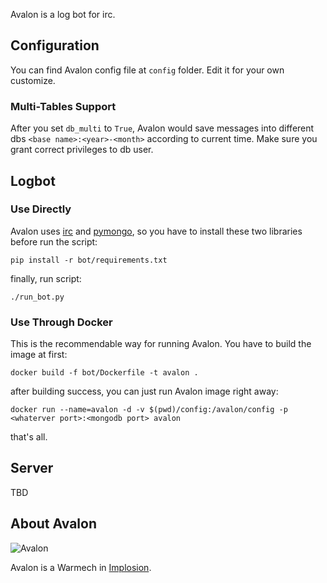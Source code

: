 Avalon is a log bot for irc.

## Configuration
You can find Avalon config file at `config` folder. Edit it for your own customize.

### Multi-Tables Support
After you set `db_multi` to `True`, Avalon would save messages into different dbs `<base name>:<year>-<month>` according to current time. Make sure you grant correct privileges to db user.

## Logbot

### Use Directly
Avalon uses [irc](https://github.com/jaraco/irc) and [pymongo](https://github.com/mongodb/mongo-python-driver), so you have to install these two libraries before run the script:

```
pip install -r bot/requirements.txt
```

finally, run script:

```
./run_bot.py
```


### Use Through Docker
This is the recommendable way for running Avalon. You have to build the image at first:

```
docker build -f bot/Dockerfile -t avalon .
```

after building success, you can just run Avalon image right away:

```
docker run --name=avalon -d -v $(pwd)/config:/avalon/config -p <whaterver port>:<mongodb port> avalon
```

that's all.

## Server

TBD

## About Avalon

![Avalon](https://vignette.wikia.nocookie.net/implosion/images/b/b7/Avalon.png)

Avalon is a Warmech in [Implosion](https://en.wikipedia.org/wiki/Implosion_-_Never_Lose_Hope).